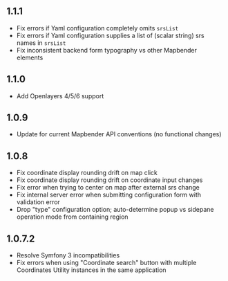 ## 1.1.1
* Fix errors if Yaml configuration completely omits `srsList`
* Fix errors if Yaml configuration supplies a list of (scalar string) srs names in `srsList`
* Fix inconsistent backend form typography vs other Mapbender elements

## 1.1.0
* Add Openlayers 4/5/6 support

## 1.0.9
* Update for current Mapbender API conventions (no functional changes)

## 1.0.8
* Fix coordinate display rounding drift on map click
* Fix coordinate display rounding drift on coordinate input changes
* Fix error when trying to center on map after external srs change
* Fix internal server error when submitting configuration form with validation error
* Drop "type" configuration option; auto-determine popup vs sidepane operation mode from containing region

## 1.0.7.2
* Resolve Symfony 3 incompatibilities
* Fix errors when using "Coordinate search" button with multiple Coordinates Utility instances in the same application
